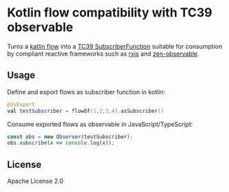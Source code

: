Kotlin flow compatibility with TC39 observable
==============================================

Turns a [katlin flow][1] into a [TC39 SubscriberFunction][2] suitable for
consumption by compliant reactive frameworks such as [rxjs][3] and
[zen-observable][4].

Usage
-----

Define and export flows as subscriber function in kotlin:

```kotlin
@JsExport
val testSubscriber = flowOf(1,2,3,4).asSubscriber()
```

Consume exported flows as observable in JavaScript/TypeScript:

```javascript
const obs = new Observer(testSubscriber);
obs.subscribe(x => console.log(x));
```

License
-------

Apache License 2.0

[1]: https://kotlinlang.org/docs/reference/coroutines/flow.html
[2]: https://github.com/tc39/proposal-observable#observable
[3]: https://rxjs.dev/
[4]: https://github.com/zenparsing/zen-observable
